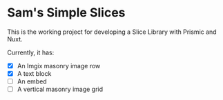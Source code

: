 # Sam's Simple Slices

This is the working project for developing a Slice Library with Prismic and Nuxt.

Currently, it has:

- [x] An Imgix masonry image row
- [x] A text block
- [ ] An embed
- [ ] A vertical masonry image grid
